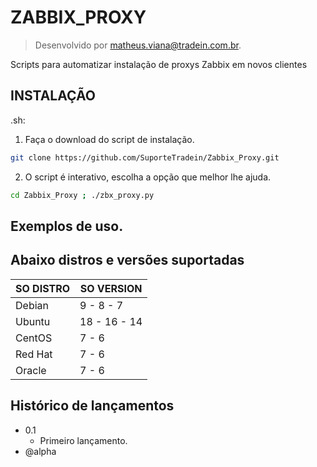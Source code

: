 # ZABBIX_PROXY 
> Desenvolvido por matheus.viana@tradein.com.br.

Scripts para automatizar instalação de proxys Zabbix em novos clientes

## INSTALAÇÃO

.sh:

1. Faça o download do script de instalação.

```sh
git clone https://github.com/SuporteTradein/Zabbix_Proxy.git
```

2. O script é interativo, escolha a opção que melhor lhe ajuda.

```sh
cd Zabbix_Proxy ; ./zbx_proxy.py 
```

## Exemplos de uso.


## Abaixo distros e versões suportadas
| SO DISTRO | SO VERSION|
|-----------|-----------|
| Debian    | 9 - 8 - 7 |
| Ubuntu    | 18 - 16 - 14 |
| CentOS    | 7 - 6     |
| Red Hat   | 7 - 6     |
| Oracle    | 7 - 6     |

## Histórico de lançamentos

* 0.1
    * Primeiro lançamento.
* @alpha